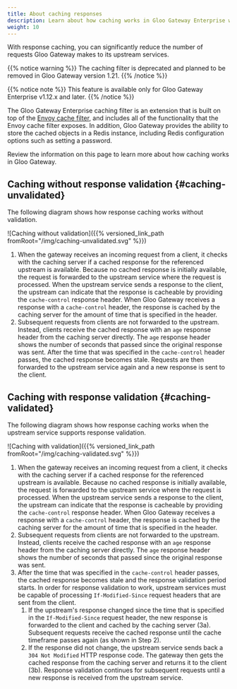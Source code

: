 ```yaml
---
title: About caching responses
description: Learn about how caching works in Gloo Gateway Enterprise with and without response validation. 
weight: 10
---
```


With response caching, you can significantly reduce the number of requests Gloo Gateway makes to its upstream services.

{{% notice warning %}}
The caching filter is deprecated and planned to be removed in Gloo Gateway version 1.21.
{{% /notice %}}

{{% notice note %}}
This feature is available only for Gloo Gateway Enterprise v1.12.x and later.
{{% /notice %}}

The Gloo Gateway Enterprise caching filter is an extension that is built on top of the [Envoy cache filter](https://www.envoyproxy.io/docs/envoy/latest/start/sandboxes/cache), and includes all of the functionality that the Envoy cache filter exposes. In addition, Gloo Gateway provides the ability to store the cached objects in a Redis instance, including Redis configuration options such as setting a password.

Review the information on this page to learn more about how caching works in Gloo Gateway. 

## Caching without response validation {#caching-unvalidated}

The following diagram shows how response caching works without validation. 

![Caching without validation]({{% versioned_link_path fromRoot="/img/caching-unvalidated.svg" %}})

1. When the gateway receives an incoming request from a client, it checks with the caching server if a cached response for the referenced upstream is available. Because no cached response is initially available, the request is forwarded to the upstream service where the request is processed. When the upstream service sends a response to the client, the upstream can indicate that the response is cacheable by providing the `cache-control` response header. When Gloo Gateway receives a response with a `cache-control` header, the response is cached by the caching server for the amount of time that is specified in the header. 
5. Subsequent requests from clients are not forwarded to the upstream. Instead, clients receive the cached response with an `age` response header from the caching server directly. The `age` response header shows the number of seconds that passed since the original response was sent. After the time that was specified in the `cache-control` header passes, the cached response becomes stale. Requests are then forwarded to the upstream service again and a new response is sent to the client.

## Caching with response validation {#caching-validated}

The following diagram shows how response caching works when the upstream service supports response validation. 

![Caching with validation]({{% versioned_link_path fromRoot="/img/caching-validated.svg" %}})

1. When the gateway receives an incoming request from a client, it checks with the caching server if a cached response for the referenced upstream is available. Because no cached response is initially available, the request is forwarded to the upstream service where the request is processed. When the upstream service sends a response to the client, the upstream can indicate that the response is cacheable by providing the `cache-control` response header. When Gloo Gateway receives a response with a `cache-control` header, the response is cached by the caching server for the amount of time that is specified in the header. 
2. Subsequent requests from clients are not forwarded to the upstream. Instead, clients receive the cached response with an `age` response header from the caching server directly. The `age` response header shows the number of seconds that passed since the original response was sent.  
3. After the time that was specified in the `cache-control` header passes, the cached response becomes stale and the response validation period starts. In order for response validation to work, upstream services must be capable of processing `If-Modified-Since` request headers that are sent from the client. 
   1. If the upstream's response changed since the time that is specified in the `If-Modified-Since` request header, the new response is forwarded to the client and cached by the caching server (3a). Subsequent requests receive the cached response until the cache timeframe passes again (as shown in Step 2). 
   2. If the response did not change, the upstream service sends back a `304 Not Modified` HTTP response code. The gateway then gets the cached response from the caching server and returns it to the client (3b). Response validation continues for subsequent requests until a new response is received from the upstream service. 


